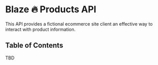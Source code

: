 # Blaze 🔥 Products API

This API provides a fictional ecommerce site client an effective way to interact with product information.

## Table of Contents

TBD
